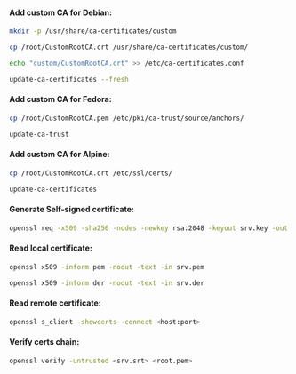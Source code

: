 #### Add custom CA for Debian:
```bash
mkdir -p /usr/share/ca-certificates/custom
```
```bash
cp /root/CustomRootCA.crt /usr/share/ca-certificates/custom/
```
```bash
echo "custom/CustomRootCA.crt" >> /etc/ca-certificates.conf
```
```bash
update-ca-certificates --fresh
```

#### Add custom CA for Fedora:
```bash
cp /root/CustomRootCA.pem /etc/pki/ca-trust/source/anchors/
```
```bash
update-ca-trust
```

#### Add custom CA for Alpine:
```bash
cp /root/CustomRootCA.crt /etc/ssl/certs/
```
```bash
update-ca-certificates
```

#### Generate Self-signed certificate:
```bash
openssl req -x509 -sha256 -nodes -newkey rsa:2048 -keyout srv.key -out srv.crt -days 730
```

#### Read local certificate:
```bash
openssl x509 -inform pem -noout -text -in srv.pem
```
```bash
openssl x509 -inform der -noout -text -in srv.der
```

#### Read remote certificate:
```bash
openssl s_client -showcerts -connect <host:port>
```

#### Verify certs chain:
```bash
openssl verify -untrusted <srv.srt> <root.pem>
```
